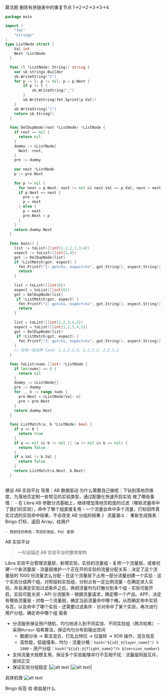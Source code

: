 
算法题 删除有序链表中的重复节点
1->2->2->3->3->4
```go
package main

import (
	"fmt"
	"strings"
)
type ListNode struct {
	Val int
	Next *ListNode
  }

  func (l *ListNode) String() string {
	var sb strings.Builder
	sb.WriteString("[")
	for p := l; p != nil; p = p.Next {
		if p != l {
			sb.WriteString(",")
		}
		sb.WriteString(fmt.Sprint(p.Val))
	}
	sb.WriteString("]")
	return sb.String()
  }
  
  func DelDupNode(root *ListNode) *ListNode {
	if root == nil {
	  return nil
	}
	dummy := &ListNode{
	  Next: root,
	}
	pre := dummy
	
	var next *ListNode
	p := pre.Next
  
	for p != nil {
	  for next = p.Next; next != nil && next.Val == p.Val; next = next.Next {}
	  if p.Next == next {
		pre = p
		p = next
	  } else {
		p = next
		pre.Next = p
	  }
	}
	return dummy.Next
  }
  
  func main() {
	list := toList([]int{1,2,2,3,3,4}) 
	expect := toList([]int{1,4})
	got := DelDupNode(list)
	if !ListMatch(got, expect) {
	  fmt.Printf("1: got=%s, expect=%s", got.String(), expect.String())
	  return 
	}
	
	list = toList([]int{0})
	expect = toList([]int{0})
	got = DelDupNode(list)
	 if !ListMatch(got, expect) {
	  fmt.Printf("2: got=%s, expect=%s", got.String(), expect.String())
	  return 
	}
  
	list = toList([]int{1,2,3,4,5})
	expect = toList([]int{1,2,3,4,5})
	got = DelDupNode(list)
	 if !ListMatch(got, expect) {
	  fmt.Printf("3: got=%s, expect=%s", got.String(), expect.String())
	}
    // 还有一些边界 Case: 1,1,2,2,3; 1,2,2,2; 2,2,2,2
  }
  
  func toList(nums []int) *ListNode {
	if len(nums) == 0 {
	  return nil
	}
	dummy := &ListNode{}
	pre := dummy
	for _, n := range nums {
	  pre.Next = &ListNode{Val: n}
	  pre = pre.Next
	}
	return dummy.Next
  }
  
  func ListMatch(a, b *ListNode) bool {
	if a == b {
	  return true
	}
	if a == nil && b != nil || (a != nil && b == nil) {
	  return false
	}
	if a.Val != b.Val {
	  return false
	}
	return ListMatch(a.Next, b.Next)
  }
  
```

建设 AB 实验平台
背景：AB 数据驱动
为什么需要自己做呢：下钻到落地页维度，为落地页定制一些常见的实验类型，通过配置化快速开启实验
做了哪些事情：
    - 在 Libra AB 参数分流基础上，继续增加落地页粒度的过滤（哪些流量命中了我们的实验），命中了哪个组直接复用
    - 一个流量会命中多个流量，打标回传真实过滤的实验命中结果，不会改变 AB 分组的结果
        》 流量漏斗：
        重新生成报表：Bingo 打标，返回 Array，给用户

    - 我担任的角色：项目的发起，PoC 是我

AB 实验平台
> 一句话描述 AB 实验平台的整体架构


Libra 实验平台管理流量层，新增实验，实验的流量组
    - 复用一个流量层，或者创建一个新流量层
        - 流量层维护一个正在开的实验的流量分配关系：决定了这个流量层的 1000 份流量怎么分配
    - 在这个流量层下占用一部分流量创建一个实验
    - 这个实验分成两个组，对照组和实验组，分别占有一定比例流量
        - 在确定进入实验，并且满足实验过滤条件之后，再把流量均匀打散分到多个组
    - 实验可能开启，实验可能关闭
        - 
API 分流服务
    - 根据流量请求，确定哪一个产品、APP，决定有哪些流量层
    - 对每一个流量层，确定当前流量命中哪个桶，从而确定命中实验与否，以及命中了哪个实验
    - 还需要过滤条件
    - 针对命中了某个实验，再次进行用户分组，确定命中哪个组
报表

   - 分流服务保证用户随机、均匀地进入到不同实验、不同实验组（两次哈希）
    - 采用`Murmur` 哈希算法，保证均匀分布到输出空间
        - 数据分块 -> 乘法混合，打乱比特位 -> 位旋转 -> XOR 操作，混合信息
        - 高性能，低碰撞率，均匀
    - 流量分桶：`hash("${id}_${layer_name}") % 1000`
    - 用户分组：`hash("${id}:${flight_name}")% ${version_number}`
   - 支持流量大规模复用，保证多个实验能够并行不互相干扰：流量层同层互斥，层间正交
   - 保证实验分组稳定
   |![alt text](image.png) |![alt text](image-1.png)|
   
具体机理
![alt text](image-2.png)

Bingo 标签
给
收益是什么

